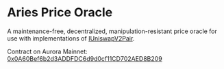 # Aries Price Oracle

A maintenance-free, decentralized, manipulation-resistant price oracle for use with implementations of [IUniswapV2Pair](https://uniswap.org/docs/v2/smart-contracts/pair/).

Contract on Aurora Mainnet: [0x0A60Bef6b2d3ADDFDC6d9d0cf11CD702AED8B209](https://explorer.mainnet.aurora.dev/address/0x0A60Bef6b2d3ADDFDC6d9d0cf11CD702AED8B209)
